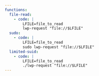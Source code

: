 ```yaml
---
functions:
  file-read:
    - code: |
        LFILE=file_to_read
        lwp-request "file://$LFILE"
  sudo:
    - code: |
        LFILE=file_to_read
        sudo lwp-request "file://$LFILE"
  limited-suid:
    - code: |
        LFILE=file_to_read
        ./lwp-request "file://$LFILE"
---
```

